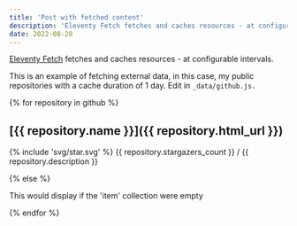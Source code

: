 ```yaml
---
title: 'Post with fetched content'
description: 'Eleventy Fetch fetches and caches resources - at configurable intervals. In this example I am fetching my public repositories with a cache duration of 1 day.'
date: 2022-08-28
---
```


[Eleventy Fetch](https://www.11ty.dev/docs/plugins/fetch/) fetches and caches resources - at configurable intervals.

This is an example of fetching external data, in this case, my public repositories with a cache duration of 1 day.
Edit in `_data/github.js.`

{% for repository in github %}

## [{{ repository.name }}]({{ repository.html_url }})

{% include 'svg/star.svg' %} {{ repository.stargazers_count }} / {{ repository.description }}

{% else %}

This would display if the 'item' collection were empty

{% endfor %}

